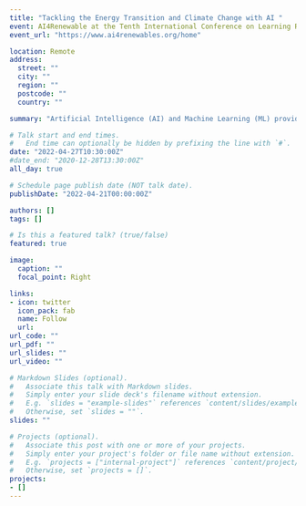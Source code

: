 ```yaml
---
title: "Tackling the Energy Transition and Climate Change with AI "
event: AI4Renewable at the Tenth International Conference on Learning Representations (ICLR 2022)
event_url: "https://www.ai4renewables.org/home"

location: Remote
address:
  street: ""
  city: ""
  region: ""
  postcode: ""
  country: ""

summary: "Artificial Intelligence (AI) and Machine Learning (ML) provide powerful tools to tackle climate change in various applications: They can support climate change mitigation, for instance, by helping reduce greenhouse gas emissions within various applications. They can help to adapt to a changing climate and even advance climate science itself. However, AI and ML are not silver bullets and can always only be one part of the solution. This talk provides an overview of the strengths and weaknesses of ML, some example applications and recurring themes."

# Talk start and end times.
#   End time can optionally be hidden by prefixing the line with `#`.
date: "2022-04-27T10:30:00Z"
#date_end: "2020-12-28T13:30:00Z"
all_day: true

# Schedule page publish date (NOT talk date).
publishDate: "2022-04-21T00:00:00Z"

authors: []
tags: []

# Is this a featured talk? (true/false)
featured: true

image:
  caption: ""
  focal_point: Right

links:
- icon: twitter
  icon_pack: fab
  name: Follow
  url: 
url_code: ""
url_pdf: ""
url_slides: ""
url_video: ""

# Markdown Slides (optional).
#   Associate this talk with Markdown slides.
#   Simply enter your slide deck's filename without extension.
#   E.g. `slides = "example-slides"` references `content/slides/example-slides.md`.
#   Otherwise, set `slides = ""`.
slides: ""

# Projects (optional).
#   Associate this post with one or more of your projects.
#   Simply enter your project's folder or file name without extension.
#   E.g. `projects = ["internal-project"]` references `content/project/deep-learning/index.md`.
#   Otherwise, set `projects = []`.
projects:
- []
---
```



